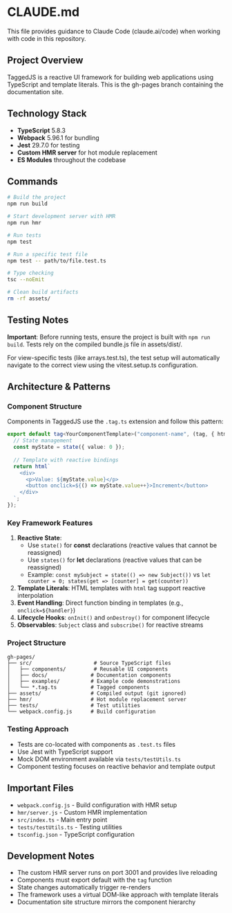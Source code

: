# CLAUDE.md

This file provides guidance to Claude Code (claude.ai/code) when working with code in this repository.

## Project Overview

TaggedJS is a reactive UI framework for building web applications using TypeScript and template literals. This is the gh-pages branch containing the documentation site.

## Technology Stack

- **TypeScript** 5.8.3
- **Webpack** 5.96.1 for bundling
- **Jest** 29.7.0 for testing
- **Custom HMR server** for hot module replacement
- **ES Modules** throughout the codebase

## Commands

```bash
# Build the project
npm run build

# Start development server with HMR
npm run hmr

# Run tests
npm test

# Run a specific test file
npm test -- path/to/file.test.ts

# Type checking
tsc --noEmit

# Clean build artifacts
rm -rf assets/
```

## Testing Notes

**Important**: Before running tests, ensure the project is built with `npm run build`. Tests rely on the compiled bundle.js file in assets/dist/.

For view-specific tests (like arrays.test.ts), the test setup will automatically navigate to the correct view using the vitest.setup.ts configuration.

## Architecture & Patterns

### Component Structure
Components in TaggedJS use the `.tag.ts` extension and follow this pattern:

```typescript
export default tag<YourComponentTemplate>("component-name", (tag, { html, state, onInit }) => {
  // State management
  const myState = state({ value: 0 });
  
  // Template with reactive bindings
  return html`
    <div>
      <p>Value: ${myState.value}</p>
      <button onclick=${() => myState.value++}>Increment</button>
    </div>
  `;
});
```

### Key Framework Features

1. **Reactive State**: 
   - Use `state()` for **const** declarations (reactive values that cannot be reassigned)
   - Use `states()` for **let** declarations (reactive values that can be reassigned)
   - Example: `const mySubject = state(() => new Subject())` vs `let counter = 0; states(get => [counter] = get(counter))`
2. **Template Literals**: HTML templates with `html` tag support reactive interpolation
3. **Event Handling**: Direct function binding in templates (e.g., `onclick=${handler}`)
4. **Lifecycle Hooks**: `onInit()` and `onDestroy()` for component lifecycle
5. **Observables**: `Subject` class and `subscribe()` for reactive streams

### Project Structure

```
gh-pages/
├── src/                    # Source TypeScript files
│   ├── components/         # Reusable UI components
│   ├── docs/              # Documentation components
│   ├── examples/          # Example code demonstrations
│   └── *.tag.ts           # Tagged components
├── assets/                # Compiled output (git ignored)
├── hmr/                   # Hot module replacement server
├── tests/                 # Test utilities
└── webpack.config.js      # Build configuration
```

### Testing Approach

- Tests are co-located with components as `.test.ts` files
- Use Jest with TypeScript support
- Mock DOM environment available via `tests/testUtils.ts`
- Component testing focuses on reactive behavior and template output

## Important Files

- `webpack.config.js` - Build configuration with HMR setup
- `hmr/server.js` - Custom HMR implementation
- `src/index.ts` - Main entry point
- `tests/testUtils.ts` - Testing utilities
- `tsconfig.json` - TypeScript configuration

## Development Notes

- The custom HMR server runs on port 3001 and provides live reloading
- Components must export default with the `tag` function
- State changes automatically trigger re-renders
- The framework uses a virtual DOM-like approach with template literals
- Documentation site structure mirrors the component hierarchy